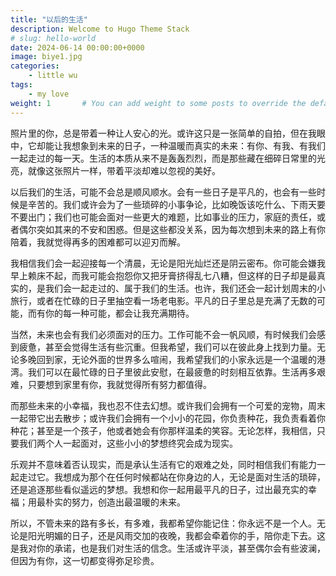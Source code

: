 ```yaml
---
title: "以后的生活"
description: Welcome to Hugo Theme Stack
# slug: hello-world
date: 2024-06-14 00:00:00+0000
image: biye1.jpg
categories:
    - little wu
tags:
    - my love
weight: 1       # You can add weight to some posts to override the default sorting (date descending)
---
```


照片里的你，总是带着一种让人安心的光。或许这只是一张简单的自拍，但在我眼中，它却能让我想象到未来的日子，一种温暖而真实的未来：有你、有我、有我们一起走过的每一天。生活的本质从来不是轰轰烈烈，而是那些藏在细碎日常里的光亮，就像这张照片一样，带着平淡却难以忽视的美好。

以后我们的生活，可能不会总是顺风顺水。会有一些日子是平凡的，也会有一些时候是辛苦的。我们或许会为了一些琐碎的小事争论，比如晚饭该吃什么、下雨天要不要出门；我们也可能会面对一些更大的难题，比如事业的压力，家庭的责任，或者偶尔突如其来的不安和困惑。但是这些都没关系，因为每次想到未来的路上有你陪着，我就觉得再多的困难都可以迎刃而解。

我相信我们会一起迎接每一个清晨，无论是阳光灿烂还是阴云密布。你可能会嫌我早上赖床不起，而我可能会抱怨你又把牙膏挤得乱七八糟，但这样的日子却是最真实的，是我们会一起走过的、属于我们的生活。也许，我们还会一起计划周末的小旅行，或者在忙碌的日子里抽空看一场老电影。平凡的日子里总是充满了无数的可能，而有你的每一种可能，都会让我充满期待。

当然，未来也会有我们必须面对的压力。工作可能不会一帆风顺，有时候我们会感到疲惫，甚至会觉得生活有些沉重。但我希望，我们可以在彼此身上找到力量。无论多晚回到家，无论外面的世界多么喧闹，我希望我们的小家永远是一个温暖的港湾。我们可以在最忙碌的日子里彼此安慰，在最疲惫的时刻相互依靠。生活再多艰难，只要想到家里有你，我就觉得所有努力都值得。

而那些未来的小幸福，我也忍不住去幻想。或许我们会拥有一个可爱的宠物，周末一起带它出去散步；或许我们会拥有一个小小的花园，你负责种花，我负责看着你种花；甚至是一个孩子，他或者她会有你那样温柔的笑容。无论怎样，我相信，只要我们两个人一起面对，这些小小的梦想终究会成为现实。

乐观并不意味着否认现实，而是承认生活有它的艰难之处，同时相信我们有能力一起走过它。我想成为那个在任何时候都站在你身边的人，无论是面对生活的琐碎，还是追逐那些看似遥远的梦想。我想和你一起用最平凡的日子，过出最充实的幸福；用最朴实的努力，创造出最温暖的未来。

所以，不管未来的路有多长，有多难，我都希望你能记住：你永远不是一个人。无论是阳光明媚的日子，还是风雨交加的夜晚，我都会牵着你的手，陪你走下去。这是我对你的承诺，也是我们对生活的信念。生活或许平淡，甚至偶尔会有些波澜，但因为有你，这一切都变得弥足珍贵。